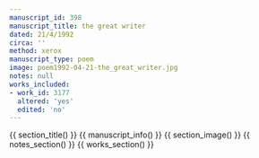 ```yaml
---
manuscript_id: 398
manuscript_title: the great writer
dated: 21/4/1992
circa: ''
method: xerox
manuscript_type: poem
image: poem1992-04-21-the_great_writer.jpg
notes: null
works_included:
- work_id: 3177
  altered: 'yes'
  edited: 'no'
---
```


{{ section_title() }}
{{ manuscript_info() }}
{{ section_image() }}
{{ notes_section() }}
{{ works_section() }}
